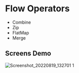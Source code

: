 # Flow Operators
- Combine
- Zip
- FlatMap
- Merge

## Screens Demo
![Screenshot_20220819_132701 1](https://user-images.githubusercontent.com/45378000/185674930-f05cb402-8faa-48e5-a8c2-4a6cbe0a7455.png)
